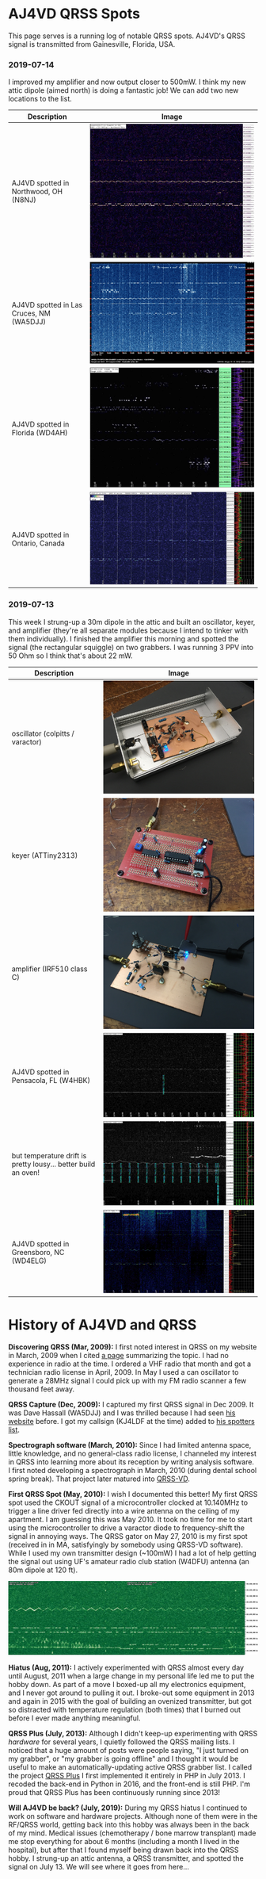# AJ4VD QRSS Spots

This page serves is a running log of notable QRSS spots. AJ4VD's QRSS signal is transmitted from Gainesville, Florida, USA.

### 2019-07-14
I improved my amplifier and now output closer to 500mW. I think my new attic dipole (aimed north) is doing a fantastic job! We can add two new locations to the list.

Description | Image
---|---
AJ4VD spotted in Northwood, OH (N8NJ) | ![](2019-07-14-N8NJ-NorthwoodOhioUsa.jpg)
AJ4VD spotted in Las Cruces, NM (WA5DJJ) | ![](2019-07-14-WA5DJJ-LasCruces-NewMexico-USA.jpg)
AJ4VD spotted in Florida (WD4AH) | ![](2019-07-14-WD4AH-FloridaUsa.jpg)
AJ4VD spotted in Ontario, Canada | ![](2019-07-14-VA3ROM-OntarioCanada.jpg)

### 2019-07-13

This week I strung-up a 30m dipole in the attic and built an oscillator, keyer, and amplifier (they're all separate modules because I intend to tinker with them individually). I finished the amplifier this morning and spotted the signal (the rectangular squiggle) on two grabbers. I was running 3 PPV into 50 Ohm so I think that's about 22 mW.

Description | Image
---|---
oscillator (colpitts / varactor) | ![](2019-07-13-oscillator.jpg)
keyer (ATTiny2313) | ![](2019-07-13-keyer.jpg)
amplifier (IRF510 class C) | ![](2019-07-13-amplifier.jpg)
AJ4VD spotted in Pensacola, FL (W4HBK) | ![](2019-07-13-W4HBK-pensacolaFlUsa.jpg)
but temperature drift is pretty lousy... better build an oven! | ![](2019-07-14-W4HBK-pensacolaFlUsa-unstable.jpg)
AJ4VD spotted in Greensboro, NC (WD4ELG) | ![](2019-07-13-WD4ELG-GreensboroNcUsa.jpg)


# History of AJ4VD and QRSS

**Discovering QRSS (Mar, 2009):** I first noted interest in QRSS on my website in March, 2009 when I cited [a page](https://web.archive.org/web/20100107204201/http://g4oep.atspace.com/qrss/qrss.htm) summarizing the topic. I had no experience in radio at the time. I ordered a VHF radio that month and got a technician radio license in April, 2009. In May I used a can oscillator to generate a 28MHz signal I could pick up with my FM radio scanner a few thousand feet away.

**QRSS Capture (Dec, 2009):** I captured my first QRSS signal in Dec 2009. It was Dave Hassall (WA5DJJ) and I was thrilled because I had seen [his website](http://www.zianet.com/dhassall/) before. I got my callsign (KJ4LDF at the time) added to [his spotters list](http://www.zianet.com/dhassall/QRSSMILES.html).

**Spectrograph software (March, 2010):** Since I had limited antenna space, little knowledge, and no general-class radio license, I channeled my interest in QRSS into learning more about its reception by writing analysis software. I first noted developing a spectrograph in March, 2010 (during dental school spring break). That project later matured into [QRSS-VD](https://github.com/swharden/QRSS-VD).

**First QRSS Spot (May, 2010):** I wish I documented this better! My first QRSS spot used the CKOUT signal of a microcontroller clocked at 10.140MHz to trigger a line driver fed directly into a wire antenna on the ceiling of my apartment. I am guessing this was May 2010. It took no time for me to start using the microcontroller to drive a varactor diode to frequency-shift the signal in annoying ways. The QRSS gator on May 27, 2010 is my first spot (received in in MA, satisfyingly by somebody using QRSS-VD software). While I used my own transmitter design (~100mW) I had a lot of help getting the signal out using UF's amateur radio club station (W4DFU) antenna (an 80m dipole at 120 ft).

![](2010-05-27-aj4vd-gator-ConcordMaUsa.jpg)

**Hiatus (Aug, 2011):** I actively experimented with QRSS almost every day until August, 2011 when a large change in my personal life led me to put the hobby down. As part of a move I boxed-up all my electronics equipment, and I never got around to pulling it out. I broke-out some equipment in 2013 and again in 2015 with the goal of building an ovenized transmitter, but got so distracted with temperature regulation (both times) that I burned out before I ever made anything meaningful.

**QRSS Plus (July, 2013):** Although I didn't keep-up experimenting with QRSS _hardware_ for several years, I quietly followed the QRSS mailing lists. I noticed that a huge amount of posts were people saying, "I just turned on my grabber", or "my grabber is going offline" and I thought it would be useful to make an automatically-updating active QRSS grabber list. I called the project [QRSS Plus](http://swharden.com/qrss/plus/) I first implemented it entirely in PHP in July 2013. I recoded the back-end in Python in 2016, and the front-end is still PHP. I'm proud that QRSS Plus has been continuously running since 2013!

**Will AJ4VD be back? (July, 2019):** During my QRSS hiatus I continued to work on software and hardware projects. Although none of them were in the RF/QRSS world, getting back into this hobby was always been in the back of my mind. Medical issues (chemotherapy / bone marrow transplant) made me stop everything for about 6 months (including a month I lived in the hospital), but after that I found myself being drawn back into the QRSS hobby. I strung-up an attic antenna, a QRSS transmitter, and spotted the signal on July 13. We will see where it goes from here...
